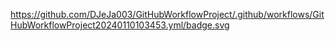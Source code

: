 <!--[GitHubWorkflowProject](https://github.com/github/docs/actions/workflows/main.yml/badge.svg)-->
https://github.com/DJeJa003/GitHubWorkflowProject/.github/workflows/GitHubWorkflowProject20240110103453.yml/badge.svg
